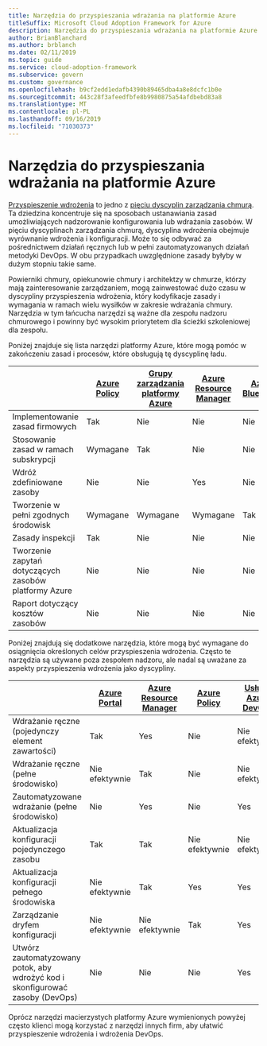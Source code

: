 ```yaml
---
title: Narzędzia do przyspieszania wdrażania na platformie Azure
titleSuffix: Microsoft Cloud Adoption Framework for Azure
description: Narzędzia do przyspieszania wdrażania na platformie Azure
author: BrianBlanchard
ms.author: brblanch
ms.date: 02/11/2019
ms.topic: guide
ms.service: cloud-adoption-framework
ms.subservice: govern
ms.custom: governance
ms.openlocfilehash: b9cf2edd1edafb4390b89465dba4a8e8dcfc1b0e
ms.sourcegitcommit: 443c28f3afeedfbfe8b9980875a54afdbebd83a8
ms.translationtype: MT
ms.contentlocale: pl-PL
ms.lasthandoff: 09/16/2019
ms.locfileid: "71030373"
---
```

# <a name="deployment-acceleration-tools-in-azure"></a>Narzędzia do przyspieszania wdrażania na platformie Azure

[Przyspieszenie wdrożenia](./index.md) to jedno z [pięciu dyscyplin zarządzania chmurą](../governance-disciplines.md). Ta dziedzina koncentruje się na sposobach ustanawiania zasad umożliwiających nadzorowanie konfigurowania lub wdrażania zasobów. W pięciu dyscyplinach zarządzania chmurą, dyscyplina wdrożenia obejmuje wyrównanie wdrożenia i konfiguracji. Może to się odbywać za pośrednictwem działań ręcznych lub w pełni zautomatyzowanych działań metodyki DevOps. W obu przypadkach uwzględnione zasady byłyby w dużym stopniu takie same.

Powierniki chmury, opiekunowie chmury i architektzy w chmurze, którzy mają zainteresowanie zarządzaniem, mogą zainwestować dużo czasu w dyscypliny przyspieszenia wdrożenia, który kodyfikacje zasady i wymagania w ramach wielu wysiłków w zakresie wdrażania chmury. Narzędzia w tym łańcucha narzędzi są ważne dla zespołu nadzoru chmurowego i powinny być wysokim priorytetem dla ścieżki szkoleniowej dla zespołu.

Poniżej znajduje się lista narzędzi platformy Azure, które mogą pomóc w zakończeniu zasad i procesów, które obsługują tę dyscyplinę ładu.

|  | [Azure Policy](https://docs.microsoft.com/azure/governance/policy/overview) | [Grupy zarządzania platformy Azure](https://docs.microsoft.com/azure/governance/management-groups) | [Azure Resource Manager](https://docs.microsoft.com/azure/azure-resource-manager/resource-group-overview) | [Azure Blueprints](https://docs.microsoft.com/azure/governance/blueprints/overview) | [Wykres zasobów platformy Azure](https://docs.microsoft.com/azure/governance/resource-graph/overview) | [Azure Cost Management](https://docs.microsoft.com/azure/cost-management) |
|---------|---------|---------|---------|---------|---------|---------|
|Implementowanie zasad firmowych     |Tak |Nie  |Nie  |Nie | Nie |Nie |
|Stosowanie zasad w ramach subskrypcji     |Wymagane |Tak  |Nie  |Nie | Nie |Nie |
|Wdróż zdefiniowane zasoby     |Nie |Nie  |Yes  |Nie | Nie |Nie |
|Tworzenie w pełni zgodnych środowisk      |Wymagane |Wymagane  |Wymagane  |Tak | Nie |Nie |
|Zasady inspekcji      |Tak |Nie  |Nie  |Nie | Nie |Nie |
|Tworzenie zapytań dotyczących zasobów platformy Azure      |Nie |Nie  |Nie  |Nie |Yes |Nie |
|Raport dotyczący kosztów zasobów      |Nie |Nie  |Nie  |Nie |Nie |Tak |

Poniżej znajdują się dodatkowe narzędzia, które mogą być wymagane do osiągnięcia określonych celów przyspieszenia wdrożenia. Często te narzędzia są używane poza zespołem nadzoru, ale nadal są uważane za aspekty przyspieszenia wdrożenia jako dyscypliny.

|  | [Azure Portal](https://azure.microsoft.com/features/azure-portal)  | [Azure Resource Manager](https://docs.microsoft.com/azure/azure-resource-manager/resource-group-overview)  | [Azure Policy](https://docs.microsoft.com/azure/governance/policy/overview) | [Usługa Azure DevOps](https://docs.microsoft.com/azure/devops/index) | [Azure Backup](https://docs.microsoft.com/azure/backup/backup-introduction-to-azure-backup) | [Azure Site Recovery](https://docs.microsoft.com/azure/site-recovery/site-recovery-overview) |
|---------|---------|---------|---------|---------|---------|---------|
|Wdrażanie ręczne (pojedynczy element zawartości)     | Tak | Yes  | Nie  | Nie efektywnie | Nie | Tak |
|Wdrażanie ręczne (pełne środowisko)     | Nie efektywnie | Tak | Nie  | Nie efektywnie | Nie | Tak |
|Zautomatyzowane wdrażanie (pełne środowisko)     | Nie  | Yes  | Nie  | Yes  | Nie | Tak |
|Aktualizacja konfiguracji pojedynczego zasobu     | Tak | Tak | Nie efektywnie | Nie efektywnie | Nie | Tak — podczas replikacji |
|Aktualizacja konfiguracji pełnego środowiska     | Nie efektywnie | Tak | Yes | Yes  | Nie | Tak — podczas replikacji |
|Zarządzanie dryfem konfiguracji     | Nie efektywnie | Nie efektywnie | Tak  | Yes  | Nie | Tak — podczas replikacji |
|Utwórz zautomatyzowany potok, aby wdrożyć kod i skonfigurować zasoby (DevOps)     | Nie | Nie | Nie | Yes | Nie | Nie |

Oprócz narzędzi macierzystych platformy Azure wymienionych powyżej często klienci mogą korzystać z narzędzi innych firm, aby ułatwić przyspieszenie wdrożenia i wdrożenia DevOps.
